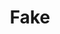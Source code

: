 ---
layout: prefab
title: Fake
data_file: Fake
parent: Prefabs
nav_exclude: true
search_exclude: false
---